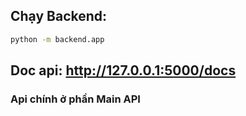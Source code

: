 ## Chạy Backend:
```bash 
python -m backend.app
```

## Doc api: http://127.0.0.1:5000/docs
### Api chính ở phần Main API